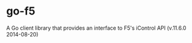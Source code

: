 go-f5
=====

A Go client library that provides an interface to F5's iControl API (v.11.6.0 2014-08-20)
